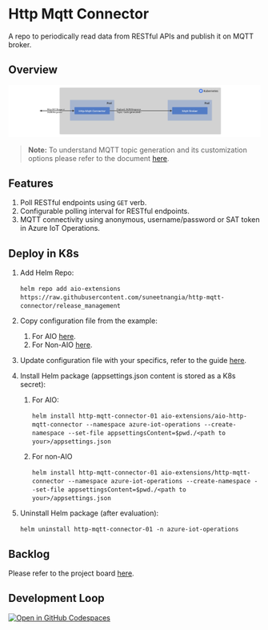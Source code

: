 # Http Mqtt Connector

A repo to periodically read data from RESTful APIs and publish it on MQTT broker.

## Overview

![Design](docs/Design.png)

> **Note:** To understand MQTT topic generation and its customization options please refer to the document [here](docs/AppSettings.md#Supported-Customizations).

## Features

1. Poll RESTful endpoints using ```GET``` verb.
2. Configurable polling interval for RESTful endpoints.
3. MQTT connectivity using anonymous, username/password or SAT token in Azure IoT Operations.

## Deploy in K8s

1. Add Helm Repo:

    ```helm repo add aio-extensions https://raw.githubusercontent.com/suneetnangia/http-mqtt-connector/release_management```

2. Copy configuration file from the example:
   1. For AIO [here](docs/AppSettings.md#Example-appsettings.json-for-AIO-MQTT-broker).
   2. For Non-AIO [here](docs/AppSettings.md#Example-appsettings.json-for-non-AIO-MQTT-broker).

3. Update configuration file with your specifics, refer to the guide [here](docs/AppSettings.md#Configuration%20Guide).

4. Install Helm package (appsettings.json content is stored as a K8s secret):
   1. For AIO:

        ```helm install http-mqtt-connector-01 aio-extensions/aio-http-mqtt-connector --namespace azure-iot-operations --create-namespace --set-file appsettingsContent=$pwd./<path to your>/appsettings.json```

   2. For non-AIO

        ```helm install http-mqtt-connector-01 aio-extensions/http-mqtt-connector --namespace azure-iot-operations --create-namespace --set-file appsettingsContent=$pwd./<path to your>/appsettings.json```

5. Uninstall Helm package (after evaluation):

    ```helm uninstall http-mqtt-connector-01 -n azure-iot-operations```

## Backlog

Please refer to the project board [here](https://github.com/users/suneetnangia/projects/3).

## Development Loop

[![Open in GitHub Codespaces](https://github.com/codespaces/badge.svg)](https://codespaces.new/suneetnangia/http-mqtt-connector/)
